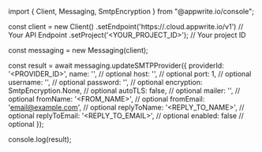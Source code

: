 import { Client, Messaging, SmtpEncryption } from "@appwrite.io/console";

const client = new Client()
    .setEndpoint('https://<REGION>.cloud.appwrite.io/v1') // Your API Endpoint
    .setProject('<YOUR_PROJECT_ID>'); // Your project ID

const messaging = new Messaging(client);

const result = await messaging.updateSMTPProvider({
    providerId: '<PROVIDER_ID>',
    name: '<NAME>', // optional
    host: '<HOST>', // optional
    port: 1, // optional
    username: '<USERNAME>', // optional
    password: '<PASSWORD>', // optional
    encryption: SmtpEncryption.None, // optional
    autoTLS: false, // optional
    mailer: '<MAILER>', // optional
    fromName: '<FROM_NAME>', // optional
    fromEmail: 'email@example.com', // optional
    replyToName: '<REPLY_TO_NAME>', // optional
    replyToEmail: '<REPLY_TO_EMAIL>', // optional
    enabled: false // optional
});

console.log(result);
